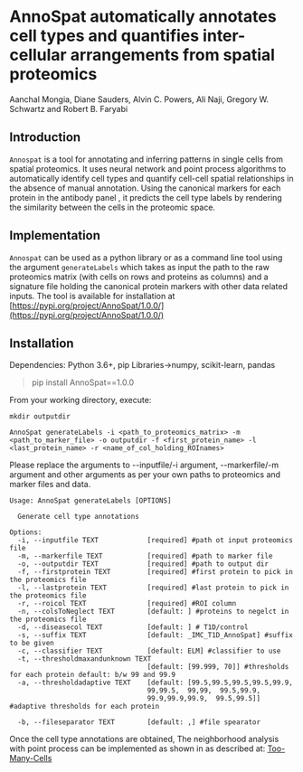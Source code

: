 # AnnoSpat automatically annotates cell types and quantifies inter-cellular arrangements from spatial proteomics
Aanchal Mongia, Diane Sauders, Alvin C. Powers, Ali Naji, Gregory W. Schwartz and Robert B. Faryabi

## Introduction
`Annospat` is a tool for annotating and inferring patterns in single cells from spatial
proteomics. It uses neural network and point process algorithms to automatically identify cell types and quantify cell-cell spatial relationships in the absence of manual annotation. Using the canonical markers for each protein in the antibody panel , it predicts the cell type labels by rendering the similarity between the cells in the proteomic space.




## Implementation
`Annospat` can be used as a python library or as a command line tool using the argument `generateLabels` which takes as input the path to the raw proteomics matrix (with cells on rows and proteins as columns) and a signature file holding the canonical protein markers with other data related inputs. 
The tool is available for installation at [https://pypi.org/project/AnnoSpat/1.0.0/](https://pypi.org/project/AnnoSpat/1.0.0/)


## Installation
Dependencies: Python 3.6+, pip 
Libraries->numpy, scikit-learn, pandas 

> pip install AnnoSpat==1.0.0


From your working directory, execute:
```
mkdir outputdir
```
<!--
 AnnoSpat generateLabels -i /mnt/data2/aanchal/data/IMC_T1D/raw_data/mgDF.csv -m /mnt/data2/aanchal/data/IMC_T1D/signatures_T1D_withImmuneCelltypes_withNegMarkers_d.csv -o delete_outputdir -f 'HLA.ABC' -l 'Ghrelin' -r 'TIFFfilename' -t '[99.9,99.999,70]' -a '[99.5,99.5,99.5,99.5,99.9,99,99.5,99,99,99.5,99.9,99.9,99.9,99.9,99.5,99.9]' -d 'Status'

python3 run.py generateLabels -i /mnt/data2/aanchal/data/IMC_T1D/raw_data/mgDF.csv -m /mnt/data2/aanchal/data/IMC_T1D/signatures_T1D_withImmuneCelltypes_withNegMarkers_d.csv -o delete_outputdir -f 'HLA.ABC' -l 'Ghrelin' -r 'Status'
-->
```
AnnoSpat generateLabels -i <path_to_proteomics_matrix> -m <path_to_marker_file> -o outputdir -f <first_protein_name> -l <last_protein_name> -r <name_of_col_holding_ROInames>
```
Please replace the arguments to --inputfile/-i argument, --markerfile/-m argument and other arguments as per your own paths to proteomics and marker files and data.

```
Usage: AnnoSpat generateLabels [OPTIONS]

  Generate cell type annotations

Options:
  -i, --inputfile TEXT            [required] #path ot input proteomics file
  -m, --markerfile TEXT           [required] #path to marker file
  -o, --outputdir TEXT            [required] #path to output dir
  -f, --firstprotein TEXT         [required] #first protein to pick in the proteomics file
  -l, --lastprotein TEXT          [required] #last protein to pick in the proteomics file
  -r, --roicol TEXT               [required] #ROI column
  -n, --colsToNeglect TEXT        [default: ] #proteins to negelct in the proteomics file
  -d, --diseasecol TEXT           [default: ] # T1D/control
  -s, --suffix TEXT               [default: _IMC_T1D_AnnoSpat] #suffix to be given
  -c, --classifier TEXT           [default: ELM] #classifier to use 
  -t, --thresholdmaxandunknown TEXT
                                  [default: [99.999, 70]] #thresholds for each protein default: b/w 99 and 99.9
  -a, --thresholdadaptive TEXT    [default: [99.5,99.5,99.5,99.5,99.9,
                                  99,99.5,  99,99,  99.5,99.9,
                                  99.9,99.9,99.9,  99.5,99.5]] #adaptive thresholds for each protein

  -b, --fileseparator TEXT        [default: ,] #file spearator    
```

<!--
## Edit source 



> git clone https://github.com/faryabiLab/AnnoSpat.git

> cd AnnoSpat


> mkdir outputdir

> python3 run.py generateLabels -i <path_to_proteomics_matrix> -m <path_to_marker_file> -o outputdir -f <first_protein_name> -l <last_protein_name> -r <name_of_col_holding_ROInames>
-->




Once the cell type annotations are obtained, The neighborhood analysis with point process can be implemented as shown in as described at: [Too-Many-Cells](https://gregoryschwartz.github.io/too-many-cells/#spatial)

